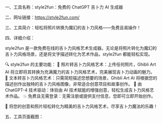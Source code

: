 一、工具名称：style2fun：免费的 ChatGPT 吉卜力 AI 生成器

二、网址链接：https://style2fun.com/

三、工具简介：轻松将照片转换为魔幻的吉卜力风格——免费且易操作！

四、详细介绍：

style2fun  是一款免费在线的吉卜力风格艺术生成器。无论是将照片转化为魔幻的吉卜力风格场景，还是将文字描述转化为艺术作品，style2fun 都能轻松实现。

🔍 style2fun 的主要功能：
📸 照片转吉卜力风格艺术：上传任何照片，Ghibli Art AI 将立即将其转换为充满魔力的吉卜力风格艺术，完美展现吉卜力动画的魅力。
📝 文本转吉卜力风格艺术：只需简短描述您想要的场景，Ghibli Art AI 将根据您的描述创作出独特的吉卜力风格图像，非常适合创意项目和故事创作。
🤖 由 ChatGPT-4 技术驱动：体验由 AI 技术赋能的增强创意，轻松生成吉卜力风格艺术作品。
💥 免费且无需登录：无需注册或提供支付信息，您即可立即开始创作。

🌟 将您的创意和照片轻松转化为精美的吉卜力风格艺术，尽享吉卜力魔法的乐趣！

五、工具页面截图：
